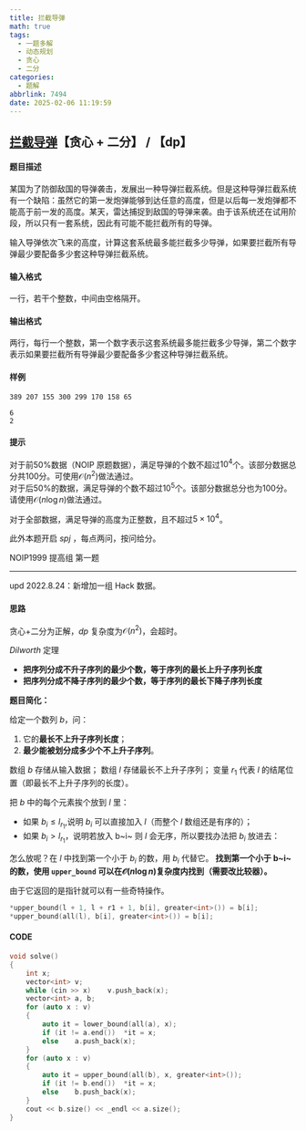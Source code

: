 ```yaml
---
title: 拦截导弹
math: true
tags:
  - 一题多解
  - 动态规划
  - 贪心
  - 二分
categories:
  - 题解
abbrlink: 7494
date: 2025-02-06 11:19:59
---
```


## [拦截导弹](https://www.luogu.com.cn/problem/P1020)【贪心 + 二分】 / 【dp】

#### 题目描述

某国为了防御敌国的导弹袭击，发展出一种导弹拦截系统。但是这种导弹拦截系统有一个缺陷：虽然它的第一发炮弹能够到达任意的高度，但是以后每一发炮弹都不能高于前一发的高度。某天，雷达捕捉到敌国的导弹来袭。由于该系统还在试用阶段，所以只有一套系统，因此有可能不能拦截所有的导弹。


输入导弹依次飞来的高度，计算这套系统最多能拦截多少导弹，如果要拦截所有导弹最少要配备多少套这种导弹拦截系统。

#### 输入格式

一行，若干个整数，中间由空格隔开。

#### 输出格式

两行，每行一个整数，第一个数字表示这套系统最多能拦截多少导弹，第二个数字表示如果要拦截所有导弹最少要配备多少套这种导弹拦截系统。

#### 样例

```
389 207 155 300 299 170 158 65
```

```
6
2
```

#### 提示

对于前$50\%$数据（NOIP 原题数据），满足导弹的个数不超过$10^4$个。该部分数据总分共$100$分。可使用$\mathcal O(n^2)$做法通过。  
对于后$50\%$的数据，满足导弹的个数不超过$10^5$个。该部分数据总分也为$100$分。请使用$\mathcal O(n\log n)$做法通过。

对于全部数据，满足导弹的高度为正整数，且不超过$5\times 10^4$。


此外本题开启 $spj$ ，每点两问，按问给分。

NOIP1999 提高组 第一题

---

$\text{upd 2022.8.24}$：新增加一组 Hack 数据。

#### 思路

贪心+二分为正解，$dp$ 复杂度为$\mathcal O(n^2)$，会超时。

$Dilworth$ 定理

- **把序列分成不升子序列的最少个数，等于序列的最长上升子序列长度**
- **把序列分成不降子序列的最少个数，等于序列的最长下降子序列长度**

**题目简化：**

给定一个数列 $b$，问：

1. 它的**最长不上升子序列长度**；
2. **最少能被划分成多少个不上升子序列**。

数组 $b$ 存储从输入数据；
数组 $l$ 存储最长不上升子序列；
变量 $r_1$ 代表 $l$ 的结尾位置（即最长不上升子序列的长度）。

把 $b$ 中的每个元素挨个放到 $l$ 里：

- 如果 $b_i\leq l_{r_1}$,说明 $b_i$ 可以直接加入 $l$（而整个 $l$ 数组还是有序的）；
- 如果 $b_i> l_{r_1}$，说明若放入 b~i~ 则 $l$ 会无序，所以要找办法把 $b_i$ 放进去：

怎么放呢？在 $l$ 中找到第一个小于 $b_i$ 的数，用 $b_i$ 代替它。
**找到第一个小于 b~i~ 的数，使用 `upper_bound` 可以在$\mathcal O(n\log n)$复杂度内找到（需要改比较器）。**

由于它返回的是指针就可以有一些奇特操作。

```cpp
*upper_bound(l + 1, l + r1 + 1, b[i], greater<int>()) = b[i];
*upper_bound(all(l), b[i], greater<int>()) = b[i];
```

#### CODE

```cpp
void solve()
{
    int x;
    vector<int> v;
    while (cin >> x)    v.push_back(x);
    vector<int> a, b;
    for (auto x : v)
    {
        auto it = lower_bound(all(a), x);
        if (it != a.end())  *it = x;
        else    a.push_back(x);
    }
    for (auto x : v)
    {
        auto it = upper_bound(all(b), x, greater<int>());
        if (it != b.end())  *it = x;
        else    b.push_back(x);
    }
    cout << b.size() << _endl << a.size();
}
```
